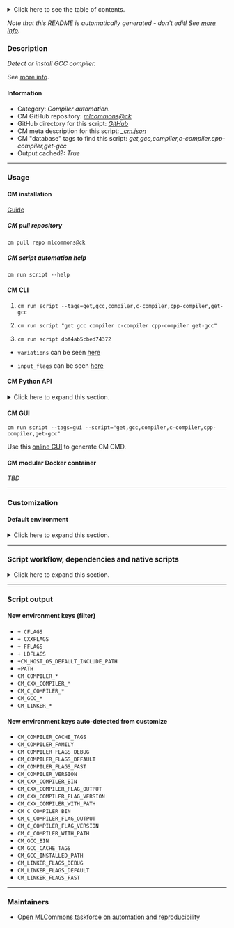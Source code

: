 <details>
<summary>Click here to see the table of contents.</summary>

* [Description](#description)
* [Information](#information)
* [Usage](#usage)
  * [ CM installation](#cm-installation)
  * [ CM script automation help](#cm-script-automation-help)
  * [ CM CLI](#cm-cli)
  * [ CM Python API](#cm-python-api)
  * [ CM GUI](#cm-gui)
  * [ CM modular Docker container](#cm-modular-docker-container)
* [Customization](#customization)
  * [ Default environment](#default-environment)
* [Script workflow, dependencies and native scripts](#script-workflow-dependencies-and-native-scripts)
* [Script output](#script-output)
* [New environment keys (filter)](#new-environment-keys-(filter))
* [New environment keys auto-detected from customize](#new-environment-keys-auto-detected-from-customize)
* [Maintainers](#maintainers)

</details>

*Note that this README is automatically generated - don't edit! See [more info](README-extra.md).*

### Description

*Detect or install GCC compiler.*


See [more info](README-extra.md).

#### Information

* Category: *Compiler automation.*
* CM GitHub repository: *[mlcommons@ck](https://github.com/mlcommons/ck/tree/master/cm-mlops)*
* GitHub directory for this script: *[GitHub](https://github.com/mlcommons/ck/tree/master/cm-mlops/script/get-gcc)*
* CM meta description for this script: *[_cm.json](_cm.json)*
* CM "database" tags to find this script: *get,gcc,compiler,c-compiler,cpp-compiler,get-gcc*
* Output cached?: *True*
___
### Usage

#### CM installation

[Guide](https://github.com/mlcommons/ck/blob/master/docs/installation.md)

##### CM pull repository

```cm pull repo mlcommons@ck```

##### CM script automation help

```cm run script --help```

#### CM CLI

1. `cm run script --tags=get,gcc,compiler,c-compiler,cpp-compiler,get-gcc `

2. `cm run script "get gcc compiler c-compiler cpp-compiler get-gcc" `

3. `cm run script dbf4ab5cbed74372 `

* `variations` can be seen [here](#variations)

* `input_flags` can be seen [here](#script-flags-mapped-to-environment)

#### CM Python API

<details>
<summary>Click here to expand this section.</summary>

```python

import cmind

r = cmind.access({'action':'run'
                  'automation':'script',
                  'tags':'get,gcc,compiler,c-compiler,cpp-compiler,get-gcc'
                  'out':'con',
                  ...
                  (other input keys for this script)
                  ...
                 })

if r['return']>0:
    print (r['error'])

```

</details>


#### CM GUI

```cm run script --tags=gui --script="get,gcc,compiler,c-compiler,cpp-compiler,get-gcc"```

Use this [online GUI](https://cKnowledge.org/cm-gui/?tags=get,gcc,compiler,c-compiler,cpp-compiler,get-gcc) to generate CM CMD.

#### CM modular Docker container

*TBD*

___
### Customization

#### Default environment

<details>
<summary>Click here to expand this section.</summary>

These keys can be updated via `--env.KEY=VALUE` or `env` dictionary in `@input.json` or using script flags.


</details>

___
### Script workflow, dependencies and native scripts

<details>
<summary>Click here to expand this section.</summary>

  1. Read "deps" on other CM scripts from [meta](https://github.com/mlcommons/ck/tree/master/cm-mlops/script/get-gcc/_cm.json)
  1. ***Run "preprocess" function from [customize.py](https://github.com/mlcommons/ck/tree/master/cm-mlops/script/get-gcc/customize.py)***
  1. Read "prehook_deps" on other CM scripts from [meta](https://github.com/mlcommons/ck/tree/master/cm-mlops/script/get-gcc/_cm.json)
  1. ***Run native script if exists***
     * [run.bat](https://github.com/mlcommons/ck/tree/master/cm-mlops/script/get-gcc/run.bat)
     * [run.sh](https://github.com/mlcommons/ck/tree/master/cm-mlops/script/get-gcc/run.sh)
  1. Read "posthook_deps" on other CM scripts from [meta](https://github.com/mlcommons/ck/tree/master/cm-mlops/script/get-gcc/_cm.json)
  1. ***Run "postrocess" function from [customize.py](https://github.com/mlcommons/ck/tree/master/cm-mlops/script/get-gcc/customize.py)***
  1. ***Read "post_deps" on other CM scripts from [meta](https://github.com/mlcommons/ck/tree/master/cm-mlops/script/get-gcc/_cm.json)***
     * get,compiler-flags
       - CM script: [get-compiler-flags](https://github.com/mlcommons/ck/tree/master/cm-mlops/script/get-compiler-flags)
</details>

___
### Script output
#### New environment keys (filter)

* `+ CFLAGS`
* `+ CXXFLAGS`
* `+ FFLAGS`
* `+ LDFLAGS`
* `+CM_HOST_OS_DEFAULT_INCLUDE_PATH`
* `+PATH`
* `CM_COMPILER_*`
* `CM_CXX_COMPILER_*`
* `CM_C_COMPILER_*`
* `CM_GCC_*`
* `CM_LINKER_*`
#### New environment keys auto-detected from customize

* `CM_COMPILER_CACHE_TAGS`
* `CM_COMPILER_FAMILY`
* `CM_COMPILER_FLAGS_DEBUG`
* `CM_COMPILER_FLAGS_DEFAULT`
* `CM_COMPILER_FLAGS_FAST`
* `CM_COMPILER_VERSION`
* `CM_CXX_COMPILER_BIN`
* `CM_CXX_COMPILER_FLAG_OUTPUT`
* `CM_CXX_COMPILER_FLAG_VERSION`
* `CM_CXX_COMPILER_WITH_PATH`
* `CM_C_COMPILER_BIN`
* `CM_C_COMPILER_FLAG_OUTPUT`
* `CM_C_COMPILER_FLAG_VERSION`
* `CM_C_COMPILER_WITH_PATH`
* `CM_GCC_BIN`
* `CM_GCC_CACHE_TAGS`
* `CM_GCC_INSTALLED_PATH`
* `CM_LINKER_FLAGS_DEBUG`
* `CM_LINKER_FLAGS_DEFAULT`
* `CM_LINKER_FLAGS_FAST`
___
### Maintainers

* [Open MLCommons taskforce on automation and reproducibility](https://github.com/mlcommons/ck/blob/master/docs/taskforce.md)